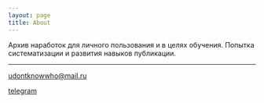 ```yaml
---
layout: page
title: About
---
```


Архив наработок для личного пользования и в целях обучения. Попытка систематизации и развития навыков публикации.

---

[udontknowwho@mail.ru](mailto:udontknowwho@mail.ru)

[telegram](https://t.me/ctrlplusqm)
